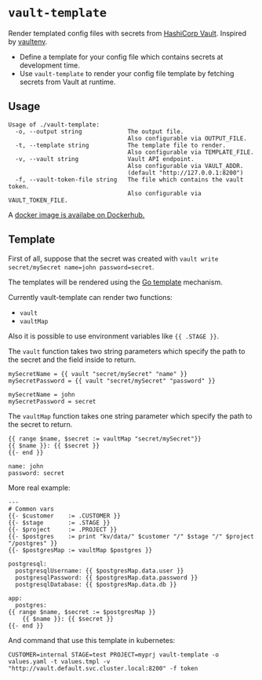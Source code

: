 # `vault-template`

Render templated config files with secrets from [HashiCorp Vault](https://www.vaultproject.io/). Inspired by [vaultenv](https://github.com/channable/vaultenv).

* Define a template for your config file which contains secrets at development time.
* Use `vault-template` to render your config file template by fetching secrets from Vault at runtime.

## Usage

```text
Usage of ./vault-template:
  -o, --output string             The output file.
                                  Also configurable via OUTPUT_FILE.
  -t, --template string           The template file to render.
                                  Also configurable via TEMPLATE_FILE.
  -v, --vault string              Vault API endpoint.
                                  Also configurable via VAULT_ADDR.
                                  (default "http://127.0.0.1:8200")
  -f, --vault-token-file string   The file which contains the vault token.
                                  Also configurable via VAULT_TOKEN_FILE.
```

A [docker image is availabe on Dockerhub.](https://hub.docker.com/r/rplan/vault-template)

## Template

First of all, suppose that the secret was created with `vault write secret/mySecret name=john password=secret`.

The templates will be rendered using the [Go template](https://golang.org/pkg/text/template/) mechanism.

Currently vault-template can render two functions:
- `vault`
- `vaultMap`

Also it is possible to use environment variables like `{{ .STAGE }}`.

The `vault` function takes two string parameters which specify the path to the secret and the field inside to return.

```gotemplate
mySecretName = {{ vault "secret/mySecret" "name" }}
mySecretPassword = {{ vault "secret/mySecret" "password" }}
```

```text
mySecretName = john
mySecretPassword = secret
```

The `vaultMap` function takes one string parameter which specify the path to the secret to return.

```gotemplate
{{ range $name, $secret := vaultMap "secret/mySecret"}}
{{ $name }}: {{ $secret }}
{{- end }}
```

```text
name: john
password: secret
```

More real example:

```gotemplate
---
# Common vars
{{- $customer    := .CUSTOMER }}
{{- $stage       := .STAGE }}
{{- $project     := .PROJECT }}
{{- $postgres    := print "kv/data/" $customer "/" $stage "/" $project "/postgres" }}
{{- $postgresMap := vaultMap $postgres }}

postgresql:
  postgresqlUsername: {{ $postgresMap.data.user }}
  postgresqlPassword: {{ $postgresMap.data.password }}
  postgresqlDatabase: {{ $postgresMap.data.db }}

app:
  postgres:
{{ range $name, $secret := $postgresMap }}
    {{ $name }}: {{ $secret }}
{{- end }}
```

And command that use this template in kubernetes:
```
CUSTOMER=internal STAGE=test PROJECT=myprj vault-template -o values.yaml -t values.tmpl -v "http://vault.default.svc.cluster.local:8200" -f token
```
